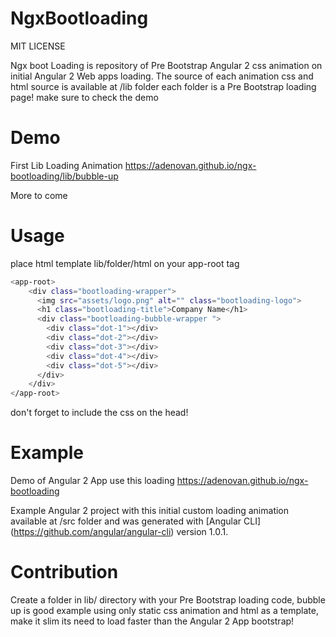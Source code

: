 # NgxBootloading
MIT LICENSE

Ngx boot Loading is repository of Pre Bootstrap Angular 2 css animation on initial Angular 2 Web apps loading. 
The source of each animation css and html source is available at /lib folder each folder is a Pre Bootstrap loading page! make sure to check the demo

# Demo
First Lib Loading Animation
https://adenovan.github.io/ngx-bootloading/lib/bubble-up


More to come

# Usage
place html template lib/folder/html on your app-root tag
```bash
<app-root>
    <div class="bootloading-wrapper">
      <img src="assets/logo.png" alt="" class="bootloading-logo">
      <h1 class="bootloading-title">Company Name</h1>
      <div class="bootloading-bubble-wrapper ">
        <div class="dot-1"></div>
        <div class="dot-2"></div>
        <div class="dot-3"></div>
        <div class="dot-4"></div>
        <div class="dot-5"></div>
      </div>
    </div>
</app-root> 
```
don't forget to include the css on the head!

# Example
Demo of Angular 2 App use this loading
https://adenovan.github.io/ngx-bootloading

Example Angular 2 project with this initial custom loading animation available at /src folder and was generated with [Angular CLI] (https://github.com/angular/angular-cli) version 1.0.1.

# Contribution

Create a folder in lib/ directory with your Pre Bootstrap loading code,
bubble up is good example using only static css animation and html as a template, make it slim its need to load faster than the Angular 2 App bootstrap!